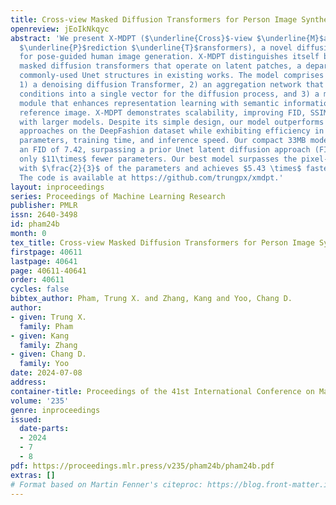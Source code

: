 ```yaml
---
title: Cross-view Masked Diffusion Transformers for Person Image Synthesis
openreview: jEoIkNkqyc
abstract: 'We present X-MDPT ($\underline{Cross}$-view $\underline{M}$asked $\underline{D}$iffusion
  $\underline{P}$rediction $\underline{T}$ransformers), a novel diffusion model designed
  for pose-guided human image generation. X-MDPT distinguishes itself by employing
  masked diffusion transformers that operate on latent patches, a departure from the
  commonly-used Unet structures in existing works. The model comprises three key modules:
  1) a denoising diffusion Transformer, 2) an aggregation network that consolidates
  conditions into a single vector for the diffusion process, and 3) a mask cross-prediction
  module that enhances representation learning with semantic information from the
  reference image. X-MDPT demonstrates scalability, improving FID, SSIM, and LPIPS
  with larger models. Despite its simple design, our model outperforms state-of-the-art
  approaches on the DeepFashion dataset while exhibiting efficiency in terms of training
  parameters, training time, and inference speed. Our compact 33MB model achieves
  an FID of 7.42, surpassing a prior Unet latent diffusion approach (FID 8.07) using
  only $11\times$ fewer parameters. Our best model surpasses the pixel-based diffusion
  with $\frac{2}{3}$ of the parameters and achieves $5.43 \times$ faster inference.
  The code is available at https://github.com/trungpx/xmdpt.'
layout: inproceedings
series: Proceedings of Machine Learning Research
publisher: PMLR
issn: 2640-3498
id: pham24b
month: 0
tex_title: Cross-view Masked Diffusion Transformers for Person Image Synthesis
firstpage: 40611
lastpage: 40641
page: 40611-40641
order: 40611
cycles: false
bibtex_author: Pham, Trung X. and Zhang, Kang and Yoo, Chang D.
author:
- given: Trung X.
  family: Pham
- given: Kang
  family: Zhang
- given: Chang D.
  family: Yoo
date: 2024-07-08
address:
container-title: Proceedings of the 41st International Conference on Machine Learning
volume: '235'
genre: inproceedings
issued:
  date-parts:
  - 2024
  - 7
  - 8
pdf: https://proceedings.mlr.press/v235/pham24b/pham24b.pdf
extras: []
# Format based on Martin Fenner's citeproc: https://blog.front-matter.io/posts/citeproc-yaml-for-bibliographies/
---
```

